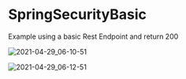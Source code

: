 # SpringSecurityBasic
Example using a basic Rest Endpoint and return 200


![2021-04-29_06-10-51](https://user-images.githubusercontent.com/8853866/116542976-4bdc1f80-a8bb-11eb-84a3-9d0a0293a826.png)


![2021-04-29_06-12-51](https://user-images.githubusercontent.com/8853866/116542996-50a0d380-a8bb-11eb-9736-ee079be641e5.png)
